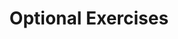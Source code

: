 ---
title: Optional Exercises
linkTitle: Optional Exercises
weight: 6
description: >
  **20 minutes**
draft: true
---